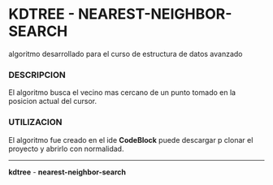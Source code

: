 # KDTREE - NEAREST-NEIGHBOR-SEARCH

algoritmo desarrollado para el curso de estructura de datos avanzado

### DESCRIPCION

El algoritmo busca el vecino mas cercano de un punto tomado en la posicion actual del cursor.

### UTILIZACION

El algoritmo fue creado en el ide **CodeBlock** puede descargar p clonar el proyecto y abrirlo con normalidad.

---

**kdtree** - **nearest-neighbor-search**


